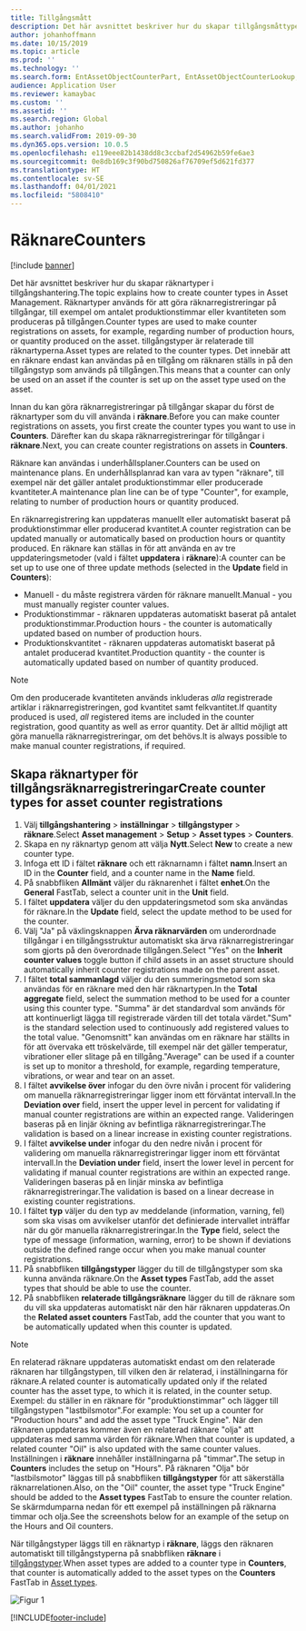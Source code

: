 ```yaml
---
title: Tillgångsmått
description: Det här avsnittet beskriver hur du skapar tillgångsmåttyper i tillgångshantering.
author: johanhoffmann
ms.date: 10/15/2019
ms.topic: article
ms.prod: ''
ms.technology: ''
ms.search.form: EntAssetObjectCounterPart, EntAssetObjectCounterLookup, EntAssetCounterType, EntAssetObjectCounterTotals
audience: Application User
ms.reviewer: kamaybac
ms.custom: ''
ms.assetid: ''
ms.search.region: Global
ms.author: johanho
ms.search.validFrom: 2019-09-30
ms.dyn365.ops.version: 10.0.5
ms.openlocfilehash: e119eee82b1438dd8c3ccbaf2d54962b59fe6ae3
ms.sourcegitcommit: 0e8db169c3f90bd750826af76709ef5d621fd377
ms.translationtype: HT
ms.contentlocale: sv-SE
ms.lasthandoff: 04/01/2021
ms.locfileid: "5808410"
---
```

# <a name="counters"></a><span data-ttu-id="ebee7-103">Räknare</span><span class="sxs-lookup"><span data-stu-id="ebee7-103">Counters</span></span>

[!include [banner](../../includes/banner.md)]

<span data-ttu-id="ebee7-104">Det här avsnittet beskriver hur du skapar räknartyper i tillgångshantering.</span><span class="sxs-lookup"><span data-stu-id="ebee7-104">The topic explains how to create counter types in Asset Management.</span></span> <span data-ttu-id="ebee7-105">Räknartyper används för att göra räknarregistreringar på tillgångar, till exempel om antalet produktionstimmar eller kvantiteten som produceras på tillgången.</span><span class="sxs-lookup"><span data-stu-id="ebee7-105">Counter types are used to make counter registrations on assets, for example, regarding number of production hours, or quantity produced on the asset.</span></span> <span data-ttu-id="ebee7-106">tillgångstyper är relaterade till räknartyperna.</span><span class="sxs-lookup"><span data-stu-id="ebee7-106">Asset types are related to the counter types.</span></span> <span data-ttu-id="ebee7-107">Det innebär att en räknare endast kan användas på en tillgång om räknaren ställs in på den tillgångstyp som används på tillgången.</span><span class="sxs-lookup"><span data-stu-id="ebee7-107">This means that a counter can only be used on an asset if the counter is set up on the asset type used on the asset.</span></span>

<span data-ttu-id="ebee7-108">Innan du kan göra räknarregistreringar på tillgångar skapar du först de räknartyper som du vill använda i **räknare**.</span><span class="sxs-lookup"><span data-stu-id="ebee7-108">Before you can make counter registrations on assets, you first create the counter types you want to use in **Counters**.</span></span> <span data-ttu-id="ebee7-109">Därefter kan du skapa räknarregistreringar för tillgångar i **räknare**.</span><span class="sxs-lookup"><span data-stu-id="ebee7-109">Next, you can create counter registrations on assets in **Counters**.</span></span> 

<span data-ttu-id="ebee7-110">Räknare kan användas i underhållsplaner.</span><span class="sxs-lookup"><span data-stu-id="ebee7-110">Counters can be used on maintenance plans.</span></span> <span data-ttu-id="ebee7-111">En underhållsplanrad kan vara av typen "räknare", till exempel när det gäller antalet produktionstimmar eller producerade kvantiteter.</span><span class="sxs-lookup"><span data-stu-id="ebee7-111">A maintenance plan line can be of type "Counter", for example, relating to number of production hours or quantity produced.</span></span> 

<span data-ttu-id="ebee7-112">En räknarregistrering kan uppdateras manuellt eller automatiskt baserat på produktionstimmar eller producerad kvantitet.</span><span class="sxs-lookup"><span data-stu-id="ebee7-112">A counter registration can be updated manually or automatically based on production hours or quantity produced.</span></span> <span data-ttu-id="ebee7-113">En räknare kan ställas in för att använda en av tre uppdateringsmetoder (vald i fältet **uppdatera** i **räknare**):</span><span class="sxs-lookup"><span data-stu-id="ebee7-113">A counter can be set up to use one of three update methods (selected in the **Update** field in **Counters**):</span></span>
  
- <span data-ttu-id="ebee7-114">Manuell - du måste registrera värden för räknare manuellt.</span><span class="sxs-lookup"><span data-stu-id="ebee7-114">Manual - you must manually register counter values.</span></span>  
- <span data-ttu-id="ebee7-115">Produktionstimmar - räknaren uppdateras automatiskt baserat på antalet produktionstimmar.</span><span class="sxs-lookup"><span data-stu-id="ebee7-115">Production hours - the counter is automatically updated based on number of production hours.</span></span>  
- <span data-ttu-id="ebee7-116">Produktionskvantitet - räknaren uppdateras automatiskt baserat på antalet producerad kvantitet.</span><span class="sxs-lookup"><span data-stu-id="ebee7-116">Production quantity - the counter is automatically updated based on number of quantity produced.</span></span>  

>[!NOTE]
><span data-ttu-id="ebee7-117">Om den producerade kvantiteten används inkluderas *alla* registrerade artiklar i räknarregistreringen, god kvantitet samt felkvantitet.</span><span class="sxs-lookup"><span data-stu-id="ebee7-117">If quantity produced is used, *all* registered items are included in the counter registration, good quantity as well as error quantity.</span></span> <span data-ttu-id="ebee7-118">Det är alltid möjligt att göra manuella räknarregistreringar, om det behövs.</span><span class="sxs-lookup"><span data-stu-id="ebee7-118">It is always possible to make manual counter registrations, if required.</span></span>

## <a name="create-counter-types-for-asset-counter-registrations"></a><span data-ttu-id="ebee7-119">Skapa räknartyper för tillgångsräknarregistreringar</span><span class="sxs-lookup"><span data-stu-id="ebee7-119">Create counter types for asset counter registrations</span></span>

1. <span data-ttu-id="ebee7-120">Välj **tillgångshantering** > **inställningar** > **tillgångstyper** > **räknare**.</span><span class="sxs-lookup"><span data-stu-id="ebee7-120">Select **Asset management** > **Setup** > **Asset types** > **Counters**.</span></span>
2. <span data-ttu-id="ebee7-121">Skapa en ny räknartyp genom att välja **Nytt**.</span><span class="sxs-lookup"><span data-stu-id="ebee7-121">Select **New** to create a new counter type.</span></span>
3. <span data-ttu-id="ebee7-122">Infoga ett ID i fältet **räknare** och ett räknarnamn i fältet **namn**.</span><span class="sxs-lookup"><span data-stu-id="ebee7-122">Insert an ID in the **Counter** field, and a counter name in the **Name** field.</span></span>
4. <span data-ttu-id="ebee7-123">På snabbfliken **Allmänt** väljer du räknarenhet i fältet **enhet**.</span><span class="sxs-lookup"><span data-stu-id="ebee7-123">On the **General** FastTab, select a counter unit in the **Unit** field.</span></span>
5. <span data-ttu-id="ebee7-124">I fältet **uppdatera** väljer du den uppdateringsmetod som ska användas för räknare.</span><span class="sxs-lookup"><span data-stu-id="ebee7-124">In the **Update** field, select the update method to be used for the counter.</span></span>
6. <span data-ttu-id="ebee7-125">Välj "Ja" på växlingsknappen **Ärva räknarvärden** om underordnade tillgångar i en tillgångsstruktur automatiskt ska ärva räknarregistreringar som gjorts på den överordnade tillgången.</span><span class="sxs-lookup"><span data-stu-id="ebee7-125">Select "Yes" on the **Inherit counter values** toggle button if child assets in an asset structure should automatically inherit counter registrations made on the parent asset.</span></span>
7. <span data-ttu-id="ebee7-126">I fältet **total sammanlagd** väljer du den summeringsmetod som ska användas för en räknare med den här räknartypen.</span><span class="sxs-lookup"><span data-stu-id="ebee7-126">In the **Total aggregate** field, select the summation method to be used for a counter using this counter type.</span></span> <span data-ttu-id="ebee7-127">"Summa" är det standardval som används för att kontinuerligt lägga till registrerade värden till det totala värdet.</span><span class="sxs-lookup"><span data-stu-id="ebee7-127">"Sum" is the standard selection used to continuously add registered values to the total value.</span></span> <span data-ttu-id="ebee7-128">"Genomsnitt" kan användas om en räknare har ställts in för att övervaka ett tröskelvärde, till exempel när det gäller temperatur, vibrationer eller slitage på en tillgång.</span><span class="sxs-lookup"><span data-stu-id="ebee7-128">"Average" can be used if a counter is set up to monitor a threshold, for example, regarding temperature, vibrations, or wear and tear on an asset.</span></span> 
8. <span data-ttu-id="ebee7-129">I fältet **avvikelse över** infogar du den övre nivån i procent för validering om manuella räknarregistreringar ligger inom ett förväntat intervall.</span><span class="sxs-lookup"><span data-stu-id="ebee7-129">In the **Deviation over** field, insert the upper level in percent for validating if manual counter registrations are within an expected range.</span></span> <span data-ttu-id="ebee7-130">Valideringen baseras på en linjär ökning av befintliga räknarregistreringar.</span><span class="sxs-lookup"><span data-stu-id="ebee7-130">The validation is based on a linear increase in existing counter registrations.</span></span>
9. <span data-ttu-id="ebee7-131">I fältet **avvikelse under** infogar du den nedre nivån i procent för validering om manuella räknarregistreringar ligger inom ett förväntat intervall.</span><span class="sxs-lookup"><span data-stu-id="ebee7-131">In the **Deviation under** field, insert the lower level in percent for validating if manual counter registrations are within an expected range.</span></span> <span data-ttu-id="ebee7-132">Valideringen baseras på en linjär minska av befintliga räknarregistreringar.</span><span class="sxs-lookup"><span data-stu-id="ebee7-132">The validation is based on a linear decrease in existing counter registrations.</span></span>
10. <span data-ttu-id="ebee7-133">I fältet **typ** väljer du den typ av meddelande (information, varning, fel) som ska visas om avvikelser utanför det definierade intervallet inträffar när du gör manuella räknarregistreringar.</span><span class="sxs-lookup"><span data-stu-id="ebee7-133">In the **Type** field, select the type of message (information, warning, error) to be shown if deviations outside the defined range occur when you make manual counter registrations.</span></span>
11. <span data-ttu-id="ebee7-134">På snabbfliken **tillgångstyper** lägger du till de tillgångstyper som ska kunna använda räknare.</span><span class="sxs-lookup"><span data-stu-id="ebee7-134">On the **Asset types** FastTab, add the asset types that should be able to use the counter.</span></span>
12. <span data-ttu-id="ebee7-135">På snabbfliken **relaterade tillgångsräknare** lägger du till de räknare som du vill ska uppdateras automatiskt när den här räknaren uppdateras.</span><span class="sxs-lookup"><span data-stu-id="ebee7-135">On the **Related asset counters** FastTab, add the counter that you want to be automatically updated when this counter is updated.</span></span>


>[!NOTE]
><span data-ttu-id="ebee7-136">En relaterad räknare uppdateras automatiskt endast om den relaterade räknaren har tillgångstypen, till vilken den är relaterad, i inställningarna för räknare.</span><span class="sxs-lookup"><span data-stu-id="ebee7-136">A related counter is automatically updated only if the related counter has the asset type, to which it is related, in the counter setup.</span></span> <span data-ttu-id="ebee7-137">Exempel: du ställer in en räknare för "produktionstimmar" och lägger till tillgångstypen "lastbilsmotor".</span><span class="sxs-lookup"><span data-stu-id="ebee7-137">For example: You set up a counter for "Production hours" and add the asset type "Truck Engine".</span></span> <span data-ttu-id="ebee7-138">När den räknaren uppdateras kommer även en relaterad räknare "olja" att uppdateras med samma värden för räknare.</span><span class="sxs-lookup"><span data-stu-id="ebee7-138">When that counter is updated, a related counter "Oil" is also updated with the same counter values.</span></span> <span data-ttu-id="ebee7-139">Inställningen i **räknare** innehåller inställningarna på "timmar".</span><span class="sxs-lookup"><span data-stu-id="ebee7-139">The setup in **Counters** includes the setup on "Hours".</span></span> <span data-ttu-id="ebee7-140">På räknaren "Olja" bör "lastbilsmotor" läggas till på snabbfliken **tillgångstyper** för att säkerställa räknarrelationen.</span><span class="sxs-lookup"><span data-stu-id="ebee7-140">Also, on the "Oil" counter, the asset type "Truck Engine" should be added to the **Asset types** FastTab to ensure the counter relation.</span></span> <span data-ttu-id="ebee7-141">Se skärmdumparna nedan för ett exempel på inställningen på räknarna timmar och olja.</span><span class="sxs-lookup"><span data-stu-id="ebee7-141">See the screenshots below for an example of the setup on the Hours and Oil counters.</span></span>

<span data-ttu-id="ebee7-142">När tillgångstyper läggs till en räknartyp i **räknare**, läggs den räknaren automatiskt till tillgångstyperna på snabbfliken **räknare** i [tillgångstyper](../setup-for-objects/object-types.md).</span><span class="sxs-lookup"><span data-stu-id="ebee7-142">When asset types are added to a counter type in **Counters**, that counter is automatically added to the asset types on the **Counters** FastTab in [Asset types](../setup-for-objects/object-types.md).</span></span>

![Figur 1](media/071-setup-for-objects.png)



[!INCLUDE[footer-include](../../../includes/footer-banner.md)]